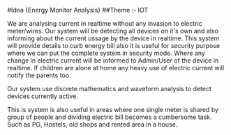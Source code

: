 #Idea {Energy Monitor Analysis}
##Theme :- IOT

We are analysing current in realtime without any invasion to electric meter/wires. Our system will be detecting all devices on it's own and also informing about the current ussage by the device in realtime. This system will provide details to curb energy bill also it is useful for security purpose where we can put the complete system in security mode. Where any change in electric current will be informed to Admin/User of the device in realtime. If children are alone at home any heavy use of electric current will notify the parents too. 

Our system use discrete mathematics and waveform analysis to detect devices currently active.

This is system is also useful in areas where one single meter is shared by group of people and dividing electric bill becomes a cumbersome task. Such as PG, Hostels, old shops and rented area in a house.

